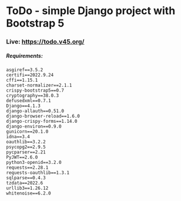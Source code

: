 # ToDo - simple Django project with Bootstrap 5
### Live: https://todo.v45.org/

##### Requirements: 
```
asgiref==3.5.2
certifi==2022.9.24
cffi==1.15.1
charset-normalizer==2.1.1
crispy-bootstrap5==0.7
cryptography==38.0.3
defusedxml==0.7.1
Django==4.1.3
django-allauth==0.51.0
django-browser-reload==1.6.0
django-crispy-forms==1.14.0
django-environ==0.9.0
gunicorn==20.1.0
idna==3.4
oauthlib==3.2.2
psycopg2==2.9.5
pycparser==2.21
PyJWT==2.6.0
python3-openid==3.2.0
requests==2.28.1
requests-oauthlib==1.3.1
sqlparse==0.4.3
tzdata==2022.6
urllib3==1.26.12
whitenoise==6.2.0
```
